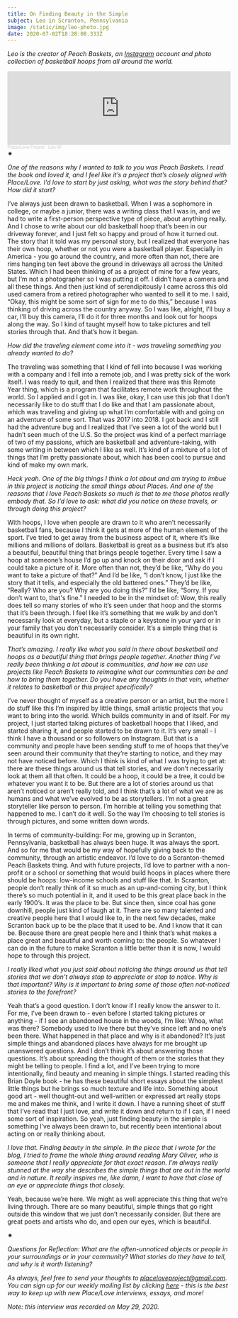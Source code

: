 ```yaml
---
title: On Finding Beauty in the Simple
subject: Leo in Scranton, Pennsylvania
image: /static/img/leo-photo.jpg
date: 2020-07-02T18:28:08.333Z
---
```

*Leo is the creator of Peach Baskets, an [Instagram](https://www.instagram.com/peachbaskets/) account and photo collection of basketball hoops from all around the world.*

<iframe width="100%" height="166" scrolling="no" frameborder="no" allow="autoplay" src="https://w.soundcloud.com/player/?url=https%3A//api.soundcloud.com/tracks/851019469&color=%23ff5500&auto_play=false&hide_related=false&show_comments=true&show_user=true&show_reposts=false&show_teaser=true"></iframe><div style="font-size: 10px; color: #cccccc;line-break: anywhere;word-break: normal;overflow: hidden;white-space: nowrap;text-overflow: ellipsis; font-family: Interstate,Lucida Grande,Lucida Sans Unicode,Lucida Sans,Garuda,Verdana,Tahoma,sans-serif;font-weight: 100;"><a href="https://soundcloud.com/place-love-project" title="Place/Love Project" target="_blank" style="color: #cccccc; text-decoration: none;">Place/Love Project</a> · <a href="https://soundcloud.com/place-love-project/leo-w-1" title="Leo W" target="_blank" style="color: #cccccc; text-decoration: none;">Leo W</a></div>

<div>✷</div>

*One of the reasons why I wanted to talk to you was Peach Baskets. I read the book and loved it, and I feel like it’s a project that’s closely aligned with Place/Love. I’d love to start by just asking, what was the story behind that? How did it start?*

I’ve always just been drawn to basketball. When I was a sophomore in college, or maybe a junior, there was a writing class that I was in, and we had to write a first-person perspective type of piece, about anything really. And I chose to write about our old basketball hoop that’s been in our driveway forever, and I just felt so happy and proud of how it turned out. The story that it told was my personal story, but I realized that everyone has their own hoop, whether or not you were a basketball player. Especially in America - you go around the country, and more often than not, there are rims hanging ten feet above the ground in driveways all across the United States. Which I had been thinking of as a project of mine for a few years, but I’m not a photographer so I was putting it off. I didn’t have a camera and all these things. And then just kind of serendipitously I came across this old used camera from a retired photographer who wanted to sell it to me. I said, “Okay, this might be some sort of sign for me to do this,” because I was thinking of driving across the country anyway. So I was like, alright, I’ll buy a car, I’ll buy this camera, I’ll do it for three months and look out for hoops along the way. So I kind of taught myself how to take pictures and tell stories through that. And that’s how it began.

*How did the traveling element come into it - was traveling something you already wanted to do?*

The traveling was something that I kind of fell into because I was working with a company and I fell into a remote job, and I was pretty sick of the work itself. I was ready to quit, and then I realized that there was this Remote Year thing, which is a program that facilitates remote work throughout the world. So I applied and I got in. I was like, okay, I can use this job that I don’t necessarily like to do stuff that I do like and that I am passionate about, which was traveling and giving up what I’m comfortable with and going on an adventure of some sort. That was 2017 into 2018. I got back and I still had the adventure bug and I realized that I’ve seen a lot of the world but I hadn’t seen much of the U.S. So the project was kind of a perfect marriage of two of my passions, which are basketball and adventure-taking, with some writing in between which I like as well. It’s kind of a mixture of a lot of things that I’m pretty passionate about, which has been cool to pursue and kind of make my own mark.

*Heck yeah. One of the big things I think a lot about and am trying to imbue in this project is noticing the small things about Places. And one of the reasons that I love Peach Baskets so much is that to me those photos really embody that. So I’d love to ask: what did you notice on these travels, or through doing this project?*

With hoops, I love when people are drawn to it who aren’t necessarily basketball fans, because I think it gets at more of the human element of the sport. I’ve tried to get away from the business aspect of it, where it’s like millions and millions of dollars. Basketball is great as a business but it’s also a beautiful, beautiful thing that brings people together. Every time I saw a hoop at someone’s house I’d go up and knock on their door and ask if I could take a picture of it. More often than not, they’d be like, “Why do you want to take a picture of that?” And I’d be like, “I don’t know, I just like the story that it tells, and especially the old battered ones.” They’d be like, “Really? Who are you? Why are you doing this?” I’d be like, “Sorry. If you don’t want to, that's fine.” I needed to be in the mindset of: Wow, this really does tell so many stories of who it’s seen under that hoop and the storms that it’s been through. I feel like it’s something that we walk by and don’t necessarily look at everyday, but a staple or a keystone in your yard or in your family that you don’t necessarily consider. It’s a simple thing that is beautiful in its own right.

*That’s amazing. I really like what you said in there about basketball and hoops as a beautiful thing that brings people together. Another thing I’ve really been thinking a lot about is communities, and how we can use projects like Peach Baskets to reimagine what our communities can be and how to bring them together. Do you have any thoughts in that vein, whether it relates to basketball or this project specifically?*

I’ve never thought of myself as a creative person or an artist, but the more I do stuff like this I’m inspired by little things, small artistic projects that you want to bring into the world. Which builds community in and of itself. For my project, I just started taking pictures of basketball hoops that I liked, and started sharing it, and people started to be drawn to it. It’s very small - I think I have a thousand or so followers on Instagram. But that is a community and people have been sending stuff to me of hoops that they’ve seen around their community that they’re starting to notice, and they may not have noticed before. Which I think is kind of what I was trying to get at: there are these things around us that tell stories, and we don’t necessarily look at them all that often. It could be a hoop, it could be a tree, it could be whatever you want it to be. But there are a lot of stories around us that aren’t noticed or aren’t really told, and I think that’s a lot of what we are as humans and what we’ve evolved to be as storytellers. I’m not a great storyteller like person to person. I’m horrible at telling you something that happened to me. I can’t do it well. So the way I’m choosing to tell stories is through pictures, and some written down words.

In terms of community-building: For me, growing up in Scranton, Pennsylvania, basketball has always been huge. It was always the sport. And so for me that would be my way of hopefully giving back to the community, through an artistic endeavor. I’d love to do a Scranton-themed Peach Baskets thing. And with future projects, I’d love to partner with a non-profit or a school or something that would build hoops in places where there should be hoops: low-income schools and stuff like that. In Scranton, people don’t really think of it so much as an up-and-coming city, but I think there’s so much potential in it, and it used to be this great place back in the early 1900’s. It was the place to be. But since then, since coal has gone downhill, people just kind of laugh at it. There are so many talented and creative people here that I would like to, in the next few decades, make Scranton back up to be the place that it used to be. And I know that it can be. Because there are great people here and I think that’s what makes a place great and beautiful and worth coming to: the people. So whatever I can do in the future to make Scranton a little better than it is now, I would hope to through this project.

*I really liked what you just said about noticing the things around us that tell stories that we don’t always stop to appreciate or stop to notice. Why is that important? Why is it important to bring some of those often not-noticed stories to the forefront?*

Yeah that’s a good question. I don’t know if I really know the answer to it. For me, I’ve been drawn to - even before I started taking pictures or anything - if I see an abandoned house in the woods, I’m like: Whoa, what was there? Somebody used to live there but they’ve since left and no one’s been there. What happened in that place and why is it abandoned? It’s just simple things and abandoned places have always for me brought up unanswered questions. And I don’t think it’s about answering those questions. It’s about spreading the thought of them or the stories that they might be telling to people. I find a lot, and I’ve been trying to more intentionally, find beauty and meaning in simple things. I started reading this Brian Doyle book - he has these beautiful short essays about the simplest little things but he brings so much texture and life into. Something about good art - well thought-out and well-written or expressed art really stops me and makes me think, and I write it down. I have a running sheet of stuff that I’ve read that I just love, and write it down and return to if I can, if I need some sort of inspiration. So yeah, just finding beauty in the simple is something I’ve always been drawn to, but recently been intentional about acting on or really thinking about.

*I love that. Finding beauty in the simple. In the piece that I wrote for the blog, I tried to frame the whole thing around reading Mary Oliver, who is someone that I really appreciate for that exact reason. I’m always really stunned at the way she describes the simple things that are out in the world and in nature. It really inspires me, like damn, I want to have that close of an eye or appreciate things that closely.*

Yeah, because we’re here. We might as well appreciate this thing that we’re living through. There are so many beautiful, simple things that go right outside this window that we just don’t necessarily consider. But there are great poets and artists who do, and open our eyes, which is beautiful.

<div>✷</div>

*Questions for Reflection: What are the often-unnoticed objects or people in your surroundings or in your community? What stories do they have to tell, and why is it worth listening?*

*As always, feel free to send your thoughts to [placeloveproject@gmail.com](mailto:placeloveproject@gmail.com). You can sign up for our weekly mailing list by clicking [here](https://mailchi.mp/2e9222bf50df/placelove-project) - this is the best way to keep up with new Place/Love interviews, essays, and more!*

*Note: this interview was recorded on May 29, 2020.*